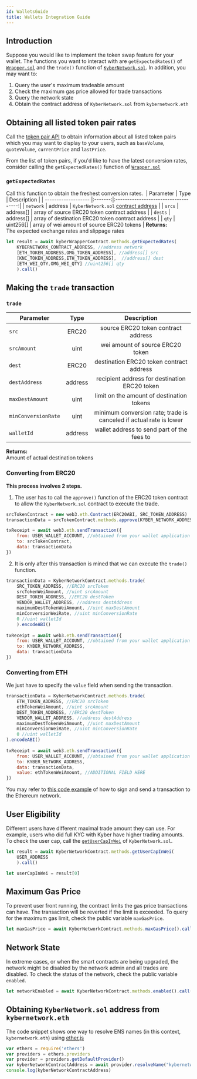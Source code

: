 ```yaml
---
id: WalletsGuide
title: Wallets Integration Guide
---
```

## Introduction
Suppose you would like to implement the token swap feature for your wallet. The functions you want to interact with are `getExpectedRates()` of [`Wrapper.sol`](Wrapper) and the `trade()` function of [`KyberNetwork.sol`](KyberNetwork). In addition, you may want to:
1. Query the user's maximum tradeable amount
2. Check the maximum gas price allowed for trade transactions
3. Query the network state
4. Obtain the contract address of `KyberNetwork.sol` from `kybernetwork.eth`

## Obtaining all listed token pair rates
Call the [token pair API](TrackerAPIGuide#get-list-of-convertible-pairs) to obtain information about all listed token pairs which you may want to display to your users, such as `baseVolume`, `quoteVolume`, `currentPrice` and `lastPrice`. 

From the list of token pairs, if you'd like to have the latest conversion rates, consider calling the `getExpectedRates()` function of [`Wrapper.sol`](Wrapper)

### `getExpectedRates`
Call this function to obtain the freshest conversion rates.
​
| Parameter           | Type    | Description                                   |
| ------------------- |:-------:|:------------------------------------:|
| `network` | address | `KyberNetwork.sol` [contract address](NetworksAppendix#kybernetwork) |
| `srcs`     | address[] | array of source ERC20 token contract address |
| `dests`    | address[] | array of destination ERC20 token contract address |
| `qty`  | uint256[] | array of wei amount of source ERC20 tokens |
**Returns:**\
The expected exchange rates and slippage rates
​
```js
let result = await kyberWrapperContract.methods.getExpectedRates(
	KYBERNETWORK_CONTRACT_ADDRESS, //address network
	[ETH_TOKEN_ADDRESS,OMG_TOKEN_ADDRESS], //address[] src
	[KNC_TOKEN_ADDRESS,ETH_TOKEN_ADDRESS],  //address[] dest
	[ETH_WEI_QTY,OMG_WEI_QTY] //uint256[] qty
	).call()
```

## Making the `trade` transaction
### `trade`
| Parameter           | Type    | Description                                   |
| ------------------- |:-------:|:--------------------------------------------------------------------:|
| `src`               | ERC20   | source ERC20 token contract address                                  |
| `srcAmount`         | uint    | wei amount of source ERC20 token                                     |
| `dest`              | ERC20   | destination ERC20 token contract address                             |
| `destAddress`       | address | recipient address for destination ERC20 token                        |
| `maxDestAmount`     | uint    | limit on the amount of destination tokens                            |
| `minConversionRate` | uint    | minimum conversion rate;  trade is canceled if actual rate is lower |
| `walletId`          | address | wallet address to send part of the fees to                           |
**Returns:**\
Amount of actual destination tokens

### Converting from ERC20
**This process involves 2 steps.**

1. The user has to call the `approve()` function of the ERC20 token contract to allow the `KyberNetwork.sol` contract to execute the trade.
```js
srcTokenContract = new web3.eth.Contract(ERC20ABI, SRC_TOKEN_ADDRESS)
transactionData = srcTokenContract.methods.approve(KYBER_NETWORK_ADDRESS,srcTokenWeiPrice).encodeABI()

txReceipt = await web3.eth.sendTransaction({
	from: USER_WALLET_ACCOUNT, //obtained from your wallet application
	to: srcTokenContract,
	data: transactionData  
})
```

2. It is only after this transaction is mined that we can execute the `trade()` function.
```js
transactionData = KyberNetworkContract.methods.trade(
	SRC_TOKEN_ADDRESS, //ERC20 srcToken
	srcTokenWeiAmount, //uint srcAmount
	DEST_TOKEN_ADDRESS, //ERC20 destToken
	VENDOR_WALLET_ADDRESS, //address destAddress
	maximumDestTokenWeiAmount, //uint maxDestAmount
	minConversionWeiRate, //uint minConversionRate
	0 //uint walletId
	).encodeABI()
	
txReceipt = await web3.eth.sendTransaction({
	from: USER_WALLET_ACCOUNT, //obtained from your wallet application
	to: KYBER_NETWORK_ADDRESS, 
	data: transactionData
})
```

### Converting from ETH
We just have to specify the `value` field when sending the transaction.

```js
transactionData = KyberNetworkContract.methods.trade(
	ETH_TOKEN_ADDRESS, //ERC20 srcToken
	ethTokenWeiAmount, //uint srcAmount
	DEST_TOKEN_ADDRESS, //ERC20 destToken
	VENDOR_WALLET_ADDRESS, //address destAddress
	maximumDestTokenWeiAmount, //uint maxDestAmount
	minConversionWeiRate, //uint minConversionRate
	0 //uint walletId
).encodeABI()
		
txReceipt = await web3.eth.sendTransaction({
	from: USER_WALLET_ACCOUNT, //obtained from your wallet application
	to: KYBER_NETWORK_ADDRESS, 
	data: transactionData,
	value: ethTokenWeiAmount, //ADDITIONAL FIELD HERE
})
```

You may refer to [this code example](CodesAppendix#broadcasting-transactions) of how to sign and send a transaction to the Ethereum network.

## User Eligibility
Different users have different maximal trade amount they can use. For example, users who did full KYC with Kyber have higher trading amounts. To check the user cap, call the [`getUserCapInWei`](KyberNetwork#getusercapinwei) of `KyberNetwork.sol`.

```js
let result = await KyberNetworkContract.methods.getUserCapInWei(
	USER_ADDRESS
	).call()

let userCapInWei = result[0]
```

## Maximum Gas Price
To prevent user front running, the contract limits the gas price transactions can have. The transaction will be reverted if the limit is exceeded. To query for the maximum gas limit, check the public variable `maxGasPrice`.

```js
let maxGasPrice = await KyberNetworkContract.methods.maxGasPrice().call()
```

## Network State
In extreme cases, or when the smart contracts are being upgraded, the network might be disabled by the network admin and all trades are disabled. To check the status of the network, check the public variable `enabled`.

```js
let networkEnabled = await KyberNetworkContract.methods.enabled().call()
```

## Obtaining `KyberNetwork.sol` address from `kybernetwork.eth`
The code snippet shows one way to resolve ENS names (in this context, `kybernetwork.eth`) using [ether.js](https://github.com/ethers-io/ethers.js/)
```js
var ethers = require('ethers')
var providers = ethers.providers
var provider = providers.getDefaultProvider()
var kyberNetworkContractAddress = await provider.resolveName("kybernetwork.eth").catch(error => console.log(error))
console.log(kyberNetworkContractAddress)
```